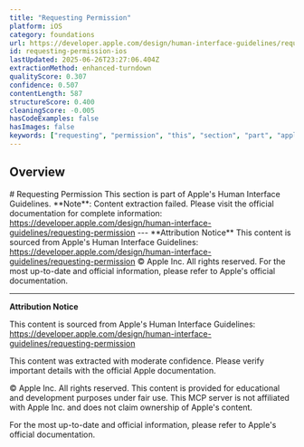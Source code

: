 ```yaml
---
title: "Requesting Permission"
platform: iOS
category: foundations
url: https://developer.apple.com/design/human-interface-guidelines/requesting-permission
id: requesting-permission-ios
lastUpdated: 2025-06-26T23:27:06.404Z
extractionMethod: enhanced-turndown
qualityScore: 0.307
confidence: 0.507
contentLength: 587
structureScore: 0.400
cleaningScore: -0.005
hasCodeExamples: false
hasImages: false
keywords: ["requesting", "permission", "this", "section", "part", "apple", "human", "interface", "guidelines", "note"]
---
```

## Overview

\# Requesting Permission This section is part of Apple's Human Interface Guidelines. \*\*Note\*\*: Content extraction failed. Please visit the official documentation for complete information: https://developer.apple.com/design/human-interface-guidelines/requesting-permission --- \*\*Attribution Notice\*\* This content is sourced from Apple's Human Interface Guidelines: https://developer.apple.com/design/human-interface-guidelines/requesting-permission © Apple Inc. All rights reserved. For the most up-to-date and official information, please refer to Apple's official documentation.

---

**Attribution Notice**

This content is sourced from Apple's Human Interface Guidelines: https://developer.apple.com/design/human-interface-guidelines/requesting-permission

This content was extracted with moderate confidence. Please verify important details with the official Apple documentation.

© Apple Inc. All rights reserved. This content is provided for educational and development purposes under fair use. This MCP server is not affiliated with Apple Inc. and does not claim ownership of Apple's content.

For the most up-to-date and official information, please refer to Apple's official documentation.
